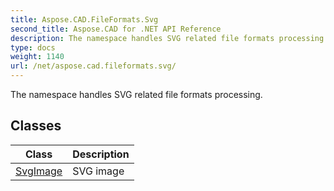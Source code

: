 ```yaml
---
title: Aspose.CAD.FileFormats.Svg
second_title: Aspose.CAD for .NET API Reference
description: The namespace handles SVG related file formats processing
type: docs
weight: 1140
url: /net/aspose.cad.fileformats.svg/
---
```

The namespace handles SVG related file formats processing.

## Classes

| Class | Description |
| --- | --- |
| [SvgImage](./svgimage/) | SVG image |



